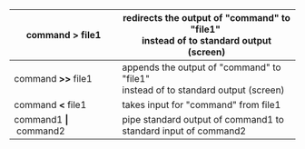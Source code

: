 |command **>** file1|redirects the output of "command" to "file1"   <br>instead of to standard output (screen)|
|---|---|
|command **>>** file1|appends the output of "command" to "file1"   <br>instead of to standard output (screen)|
|command **<** file1|takes input for "command" from file1|
|command1 **\|** command2|pipe standard output of command1 to   <br>standard input of command2|